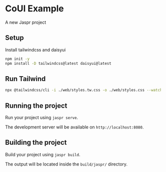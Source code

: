 # CoUI Example

A new Jaspr project

## Setup

Install tailwindcss and daisyui

```bash
npm init -y
npm install -D tailwindcss@latest daisyui@latest
```

## Run Tailwind

```bash
npx @tailwindcss/cli -i ./web/styles.tw.css -o ./web/styles.css --watch
```

## Running the project

Run your project using `jaspr serve`.

The development server will be available on `http://localhost:8080`.

## Building the project

Build your project using `jaspr build`.

The output will be located inside the `build/jaspr/` directory.
